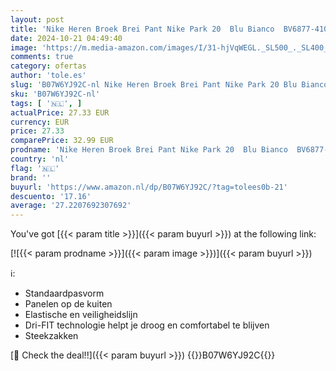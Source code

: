 ```yaml
---
layout: post
title: 'Nike Heren Broek Brei Pant Nike Park 20  Blu Bianco  BV6877-410  M'
date: 2024-10-21 04:49:40
image: 'https://m.media-amazon.com/images/I/31-hjVqWEGL._SL500_._SL400_.jpg'
comments: true
category: ofertas
author: 'tole.es'
slug: 'B07W6YJ92C-nl Nike Heren Broek Brei Pant Nike Park 20 Blu Bianco...'
sku: 'B07W6YJ92C-nl'
tags: [ '🇳🇱', ]
actualPrice: 27.33 EUR
currency: EUR
price: 27.33
comparePrice: 32.99 EUR
prodname: 'Nike Heren Broek Brei Pant Nike Park 20  Blu Bianco  BV6877-410  M'
country: 'nl'
flag: '🇳🇱'
brand: ''
buyurl: 'https://www.amazon.nl/dp/B07W6YJ92C/?tag=tolees0b-21'
descuento: '17.16'
average: '27.2207692307692'
---
```


You've got [{{< param title >}}]({{< param buyurl >}}) at the following link:

[![{{< param prodname >}}]({{< param image >}})]({{< param buyurl >}})

ℹ️:

- Standaardpasvorm
- Panelen op de kuiten
- Elastische en veiligheidslijn
- Dri-FIT technologie helpt je droog en comfortabel te blijven
- Steekzakken

[🛒 Check the deal!!]({{< param buyurl >}})
{{<world>}}B07W6YJ92C{{</world>}}
